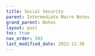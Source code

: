 ```yaml
---
title: Social Security
parent: Intermediate Macro Notes
grand_parent: Notes
layout: post
toc: true
nav_order: 503
last_modified_date: 2022-12-30
---
```




